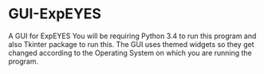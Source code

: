 GUI-ExpEYES
===========

A GUI  for ExpEYES
You will be requiring Python 3.4 to run this program and also Tkinter package to run this.
The GUI uses themed widgets so they get changed according to the Operating System on which you are running the program.

